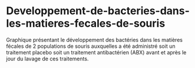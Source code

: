 # Developpement-de-bacteries-dans-les-matieres-fecales-de-souris
Graphique présentant le développement des bactéries dans les matières fécales de 2 populations de souris auxquelles a été administré soit un traitement placebo soit un traitement antibactérien (ABX) avant et après le jour du lavage de ces traitements.

